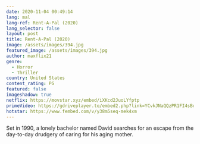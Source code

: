 ```yaml
---
date: 2020-11-04 00:49:14
lang: mal
lang-ref: Rent-A-Pal (2020)
lang_selector: false
layout: post
title: Rent-A-Pal (2020)
image: /assets/images/394.jpg
featured_image: /assets/images/394.jpg
author: maxflix21
genre:
  - Horror
  - Thriller
country: United States
content_rating: PG
featured: false
imageshadow: true
netflix: https://movstar.xyz/embed/iXKcd2JuoLYfptp
primeVideo: https://gdriveplayer.to/embed2.php?link=YCvkJNaQQzPR1FI4sBuvIwvtzo%252FjPP%252FWfG8i9Zrw1eK41Ggw60wT1lAJB%252BXWCqp%252BLgINL7n21csk5kw8fkul%252F5ppdL1wDHs%252FFiOKXUzk2k%252BPTCIFd6zEMTz7br4vxnQkha52bBh8slsEeZMMsNRpK%252FW1MGrQecemftAiB4FxENN%252FUJssSfopNO64uaDKpKpoI%253D
hotstar: https://www.fembed.com/v/y38m5seq-mek4xm
---
```

Set in 1990, a lonely bachelor named David searches for an escape from the day-to-day drudgery of caring for his aging mother.